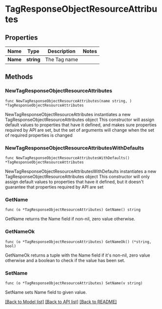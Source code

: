 # TagResponseObjectResourceAttributes

## Properties

Name | Type | Description | Notes
------------ | ------------- | ------------- | -------------
**Name** | **string** | The Tag name | 

## Methods

### NewTagResponseObjectResourceAttributes

`func NewTagResponseObjectResourceAttributes(name string, ) *TagResponseObjectResourceAttributes`

NewTagResponseObjectResourceAttributes instantiates a new TagResponseObjectResourceAttributes object
This constructor will assign default values to properties that have it defined,
and makes sure properties required by API are set, but the set of arguments
will change when the set of required properties is changed

### NewTagResponseObjectResourceAttributesWithDefaults

`func NewTagResponseObjectResourceAttributesWithDefaults() *TagResponseObjectResourceAttributes`

NewTagResponseObjectResourceAttributesWithDefaults instantiates a new TagResponseObjectResourceAttributes object
This constructor will only assign default values to properties that have it defined,
but it doesn't guarantee that properties required by API are set

### GetName

`func (o *TagResponseObjectResourceAttributes) GetName() string`

GetName returns the Name field if non-nil, zero value otherwise.

### GetNameOk

`func (o *TagResponseObjectResourceAttributes) GetNameOk() (*string, bool)`

GetNameOk returns a tuple with the Name field if it's non-nil, zero value otherwise
and a boolean to check if the value has been set.

### SetName

`func (o *TagResponseObjectResourceAttributes) SetName(v string)`

SetName sets Name field to given value.



[[Back to Model list]](../README.md#documentation-for-models) [[Back to API list]](../README.md#documentation-for-api-endpoints) [[Back to README]](../README.md)


